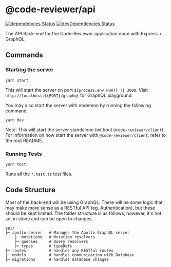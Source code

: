 # @code-reviewer/api

[![dependencies Status](https://david-dm.org/TeamHarrington/code-reviewer/status.svg?path=packages/api)](https://david-dm.org/TeamHarrington/code-reviewer?path=packages/api)
[![devDependencies Status](https://david-dm.org/TeamHarrington/code-reviewer/dev-status.svg?path=packages/api)](https://david-dm.org/TeamHarrington/code-reviewer?path=packages/api&type=dev)

The API Back-end for the Code-Reviewer application done with Express + GraphQL.

## Commands

### Starting the server

```
yarn start
```

This will start the server on port `${process.env.PORT} || 3000`. Visit `http://localhost:${PORT}/graphql` for GraphQL playground.

You may also start the server with nodemon by running the following command.

```
yarn dev
```

Note: This will start the server standalone (without `@code-reviewer/client`). For information on how start the server with `@code-reviewer/client`, refer to the root README.

### Running Tests

```
yarn test
```

Runs all the `*.test.ts` test files.

## Code Structure

Most of the back-end will be using GraphQL. There will be some logic that may make more sense as a RESTful API (eg. Authentication), but these should be kept limited. The folder structure is as follows, however, it's not set in stone and can be open to changes.

```
api/
├─ apollo-server   # Manages the Apollo GraphQL server
	├─ mutations   # Mutation resolvers
	├─ queries     # Query resolvers
	├─ types       # typeDefs
├─ routes          # handles any RESTful routes
├─ models          # handles communication with Database
├─ migrations      # handles database changes
```
